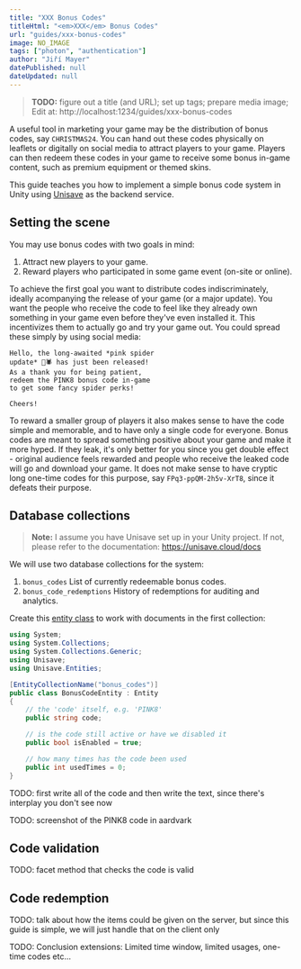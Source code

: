 ```yaml
---
title: "XXX Bonus Codes"
titleHtml: "<em>XXX</em> Bonus Codes"
url: "guides/xxx-bonus-codes"
image: NO_IMAGE
tags: ["photon", "authentication"]
author: "Jiří Mayer"
datePublished: null
dateUpdated: null
---
```


> **TODO:** figure out a title (and URL); set up tags; prepare media image;
> Edit at: http://localhost:1234/guides/xxx-bonus-codes

A useful tool in marketing your game may be the distribution of bonus codes, say `CHRISTMAS24`. You can hand out these codes physically on leaflets or digitally on social media to attract players to your game. Players can then redeem these codes in your game to receive some bonus in-game content, such as premium equipment or themed skins.

This guide teaches you how to implement a simple bonus code system in Unity using [Unisave](https://unisave.cloud/) as the backend service.


## Setting the scene

You may use bonus codes with two goals in mind:

1. Attract new players to your game.
2. Reward players who participated in some game event (on-site or online).

To achieve the first goal you want to distribute codes indiscriminately, ideally acompanying the release of your game (or a major update). You want the people who receive the code to feel like they already own something in your game even before they've even installed it. This incentivizes them to actually go and try your game out. You could spread these simply by using social media:

```
Hello, the long-awaited *pink spider
update* 🩷🕷️ has just been released!
As a thank you for being patient,
redeem the PINK8 bonus code in-game
to get some fancy spider perks!

Cheers!
```

To reward a smaller group of players it also makes sense to have the code simple and memorable, and to have only a single code for everyone. Bonus codes are meant to spread something positive about your game and make it more hyped. If they leak, it's only better for you since you get double effect - original audience feels rewarded and people who receive the leaked code will go and download your game. It does not make sense to have cryptic long one-time codes for this purpose, say `FPq3-ppQM-2h5v-XrT8`, since it defeats their purpose.


## Database collections

> **Note:** I assume you have Unisave set up in your Unity project. If not, please refer to the documentation: https://unisave.cloud/docs

We will use two database collections for the system:

1. `bonus_codes` List of currently redeemable bonus codes.
2. `bonus_code_redemptions` History of redemptions for auditing and analytics.

Create this [entity class](https://unisave.cloud/docs/entities) to work with documents in the first collection:

```cs
using System;
using System.Collections;
using System.Collections.Generic;
using Unisave;
using Unisave.Entities;

[EntityCollectionName("bonus_codes")]
public class BonusCodeEntity : Entity
{
    // the 'code' itself, e.g. 'PINK8'
    public string code;

    // is the code still active or have we disabled it
    public bool isEnabled = true;

    // how many times has the code been used
    public int usedTimes = 0;
}
```

TODO: first write all of the code and then write the text, since there's interplay you don't see now

TODO: screenshot of the PINK8 code in aardvark


## Code validation

TODO: facet method that checks the code is valid


## Code redemption

TODO: talk about how the items could be given on the server, but since this guide is simple, we will just handle that on the client only

TODO: Conclusion extensions: Limited time window, limited usages, one-time codes etc...
